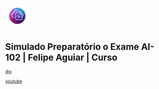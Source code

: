 ![alt text](image.png)

# Simulado Preparatório o Exame AI-102 | Felipe Aguiar | Curso

[dio](https://web.dio.me/course/simulado-preparatorio-o-exame-ai-102/learning/d0bfe936-bfc8-49f0-9bba-273ea443bd75)

[youtube](https://www.youtube.com/playlist?list=PLUFkgDlXfnjsIMjZ9OhMCtE1WdNa-IinD)
